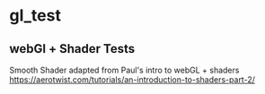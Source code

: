 # gl_test
webGl + Shader Tests
---

Smooth Shader adapted from Paul's intro to webGL + shaders <br>
https://aerotwist.com/tutorials/an-introduction-to-shaders-part-2/
